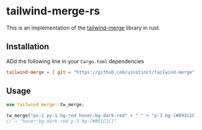 # tailwind-merge-rs

This is an implementation of the [tailwind-merge](https://github.com/dcastil/tailwind-merge) library in rust.

## Installation

ADd the following line in your `Cargo.toml` dependencies

```toml
tailwind-merge = { git = "https://github.com/uinstinct/tailwind-merge" }
```

## Usage

```rs
use tailwind_merge::tw_merge;

tw_merge("px-2 py-1 bg-red hover:bg-dark-red" + " " + "p-3 bg-[#B91C1C]")
// → "hover:bg-dark-red p-3 bg-[#B91C1C]"
```